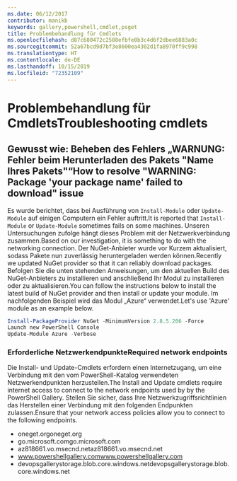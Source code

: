 ```yaml
---
ms.date: 06/12/2017
contributor: manikb
keywords: gallery,powershell,cmdlet,psget
title: Problembehandlung für Cmdlets
ms.openlocfilehash: d87c680472c2588efbfe8b3c4d6f2dbee6883a0c
ms.sourcegitcommit: 52a67bcd9d7bf3e8600ea4302d1fa8970ff9c998
ms.translationtype: HT
ms.contentlocale: de-DE
ms.lasthandoff: 10/15/2019
ms.locfileid: "72352109"
---
```

# <a name="troubleshooting-cmdlets"></a><span data-ttu-id="ce995-103">Problembehandlung für Cmdlets</span><span class="sxs-lookup"><span data-stu-id="ce995-103">Troubleshooting cmdlets</span></span>

## <a name="how-to-resolve-warning-package-your-package-name-failed-to-download-issue"></a><span data-ttu-id="ce995-104">Gewusst wie: Beheben des Fehlers „WARNUNG: Fehler beim Herunterladen des Pakets "Name Ihres Pakets"“</span><span class="sxs-lookup"><span data-stu-id="ce995-104">How to resolve "WARNING: Package 'your package name' failed to download" issue</span></span>

<span data-ttu-id="ce995-105">Es wurde berichtet, dass bei Ausführung von `Install-Module` oder `Update-Module` auf einigen Computern ein Fehler auftritt.</span><span class="sxs-lookup"><span data-stu-id="ce995-105">It is reported that `Install-Module` or `Update-Module` sometimes fails on some machines.</span></span> <span data-ttu-id="ce995-106">Unseren Untersuchungen zufolge hängt dieses Problem mit der Netzwerkverbindung zusammen.</span><span class="sxs-lookup"><span data-stu-id="ce995-106">Based on our investigation, it is something to do with the networking connection.</span></span> <span data-ttu-id="ce995-107">Der NuGet-Anbieter wurde vor Kurzem aktualisiert, sodass Pakete nun zuverlässig heruntergeladen werden können.</span><span class="sxs-lookup"><span data-stu-id="ce995-107">Recently we updated NuGet provider so that it can reliably download packages.</span></span> <span data-ttu-id="ce995-108">Befolgen Sie die unten stehenden Anweisungen, um den aktuellen Build des NuGet-Anbieters zu installieren und anschließend Ihr Modul zu installieren oder zu aktualisieren.</span><span class="sxs-lookup"><span data-stu-id="ce995-108">You can follow the instructions below to install the latest build of NuGet provider and then install or update your module.</span></span> <span data-ttu-id="ce995-109">Im nachfolgenden Beispiel wird das Modul „Azure“ verwendet.</span><span class="sxs-lookup"><span data-stu-id="ce995-109">Let's use 'Azure' module as an example below.</span></span>

```powershell
Install-PackageProvider NuGet -MinimumVersion 2.8.5.206 -Force
Launch new PowerShell Console
Update-Module Azure -Verbose
```

### <a name="required-network-endpoints"></a><span data-ttu-id="ce995-110">Erforderliche Netzwerkendpunkte</span><span class="sxs-lookup"><span data-stu-id="ce995-110">Required network endpoints</span></span>

<span data-ttu-id="ce995-111">Die Install- und Update-Cmdlets erfordern einen Internetzugang, um eine Verbindung mit den vom PowerShell-Katalog verwendeten Netzwerkendpunkten herzustellen.</span><span class="sxs-lookup"><span data-stu-id="ce995-111">The Install and Update cmdlets require internet access to connect to the network endpoints used by by the PowerShell Gallery.</span></span> <span data-ttu-id="ce995-112">Stellen Sie sicher, dass Ihre Netzwerkzugriffsrichtlinien das Herstellen einer Verbindung mit den folgenden Endpunkten zulassen.</span><span class="sxs-lookup"><span data-stu-id="ce995-112">Ensure that your network access policies allow you to connect to the following endpoints.</span></span>

- <span data-ttu-id="ce995-113">oneget.org</span><span class="sxs-lookup"><span data-stu-id="ce995-113">oneget.org</span></span>
- <span data-ttu-id="ce995-114">go.microsoft.com</span><span class="sxs-lookup"><span data-stu-id="ce995-114">go.microsoft.com</span></span>
- <span data-ttu-id="ce995-115">az818661.vo.msecnd.net</span><span class="sxs-lookup"><span data-stu-id="ce995-115">az818661.vo.msecnd.net</span></span>
- <span data-ttu-id="ce995-116">www.powershellgallery.com</span><span class="sxs-lookup"><span data-stu-id="ce995-116">www.powershellgallery.com</span></span>
- <span data-ttu-id="ce995-117">devopsgallerystorage.blob.core.windows.net</span><span class="sxs-lookup"><span data-stu-id="ce995-117">devopsgallerystorage.blob.core.windows.net</span></span>
